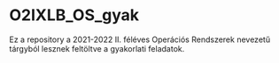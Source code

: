 # O2IXLB_OS_gyak

Ez a repository a 2021-2022 II. féléves Operációs Rendszerek nevezetű tárgyból lesznek feltöltve a gyakorlati feladatok.

